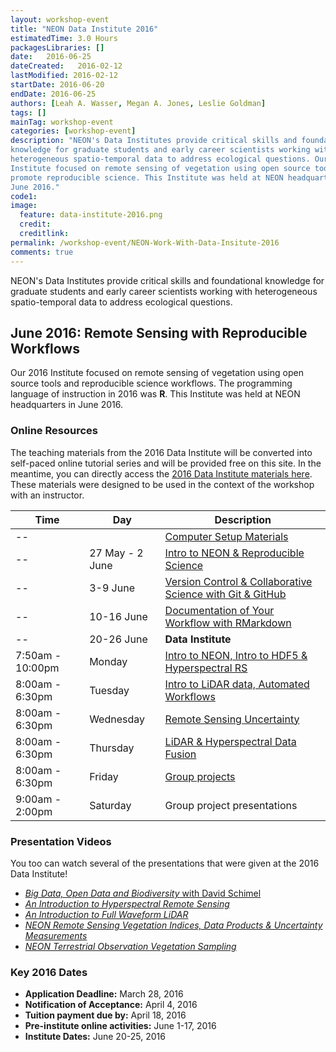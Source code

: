 ```yaml
---
layout: workshop-event
title: "NEON Data Institute 2016"
estimatedTime: 3.0 Hours
packagesLibraries: []
date:   2016-06-25
dateCreated:   2016-02-12
lastModified: 2016-02-12
startDate: 2016-06-20
endDate: 2016-06-25
authors: [Leah A. Wasser, Megan A. Jones, Leslie Goldman]
tags: []
mainTag: workshop-event
categories: [workshop-event]
description: "NEON's Data Institutes provide critical skills and foundational 
knowledge for graduate students and early career scientists working with 
heterogeneous spatio-temporal data to address ecological questions. Our 2016 
Institute focused on remote sensing of vegetation using open source tools to 
promote reproducible science. This Institute was held at NEON headquarters in 
June 2016."
code1: 
image:
  feature: data-institute-2016.png
  credit:
  creditlink: 
permalink: /workshop-event/NEON-Work-With-Data-Insitute-2016
comments: true 
---
```


NEON's Data Institutes provide critical skills and foundational knowledge for 
graduate students and early career scientists working with heterogeneous 
spatio-temporal data to address ecological questions. 

## June 2016: Remote Sensing with Reproducible Workflows
Our 2016 Institute focused on remote sensing of vegetation using open source 
tools and reproducible science workflows. The programming language of instruction
in 2016 was **R**. This Institute was held at NEON headquarters in June 2016.

### Online Resources
The teaching materials from the 2016 Data Institute will be converted into 
self-paced online tutorial series and will be provided free on this site. In the
meantime, you can directly access the 
<a href="http://neon-workwithdata.github.io/neon-data-institute-2016/" target="_blank">2016 Data Institute materials here</a>.
These materials were designed to be used in the context of the workshop with an instructor. 

|Time | Day | Description
|---|---|---|
|--|   |  <a href="{{ site.baseurl }}/workshop-event/NEON-DI-2016/setup" target="_blank"> Computer Setup Materials</a>
|--| 27 May - 2 June|<a href="{{ site.baseurl }}/workshop-event/NEON-DI-2016/NEON-repSci" target="_blank"> Intro to NEON & Reproducible Science</a>|
|--| 3-9 June |<a href="{{ site.baseurl }}/workshop-event/NEON-DI-2016/intro-git" target="_blank"> Version Control & Collaborative Science with Git & GitHub</a>|
|--| 10-16 June |<a href="{{ site.baseurl }}/workshop-event/NEON-DI-2016/intro-rmd" target="_blank"> Documentation of Your Workflow with RMarkdown</a>|
|--| 20-26 June| **Data Institute**|
|7:50am - 10:00pm| Monday|<a href="http://neon-workwithdata.github.io/neon-data-institute-2016/tutorial-series/institute-day1/" target="_blank"> Intro to NEON, Intro to HDF5 & Hyperspectral RS</a>|
|8:00am - 6:30pm| Tuesday|<a href="http://neon-workwithdata.github.io/neon-data-institute-2016/tutorial-series/institute-day2/" target="_blank"> Intro to LiDAR data, Automated Workflows</a>|
|8:00am - 6:30pm| Wednesday|<a href="http://neon-workwithdata.github.io/neon-data-institute-2016/tutorial-series/institute-day3/" target="_blank"> Remote Sensing Uncertainty</a>|
|8:00am - 6:30pm| Thursday|<a href="http://neon-workwithdata.github.io/neon-data-institute-2016/tutorial-series/institute-day4/" target="_blank"> LiDAR & Hyperspectral Data Fusion</a>|
|8:00am - 6:30pm| Friday|<a href="{{ site.baseurl }}/data-institute/capstone" target="_blank"> Group projects</a>|
|9:00am - 2:00pm| Saturday| Group project presentations|

### Presentation Videos

You too can watch several of the presentations that were given at the 2016 Data
Institute! 

* <a href="https://youtu.be/SpDi2kZTkC0" target="_blank">*Big Data, Open Data and Biodiversity* with David Schimel</a>
* <a href="https://youtu.be/jaARDWeyNDE" target="_blank"> *An Introduction to Hyperspectral Remote Sensing*</a>
* <a href="https://youtu.be/A4MWxAkolO4" target="_blank">*An Introduction to Full Waveform LiDAR*</a>
* <a href="https://youtu.be/4_EYPNI-A5g" target="_blank">*NEON Remote Sensing Vegetation Indices, Data Products & Uncertainty Measurements*</a>
* <a href="https://youtu.be/eb1QP9-i_jw" target="_blank">*NEON Terrestrial Observation Vegetation Sampling*</a>


### Key 2016 Dates 

* **Application Deadline:** March 28, 2016 
* **Notification of Acceptance:** April 4, 2016 
* **Tuition payment due by:** April 18, 2016 
* **Pre-institute online activities:** June 1-17, 2016 
* **Institute Dates:** June 20-25, 2016

